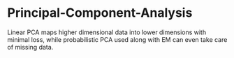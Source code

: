 # Principal-Component-Analysis
Linear PCA maps higher dimensional data into lower dimensions with minimal loss, while probabilistic PCA used along with EM can even take care of missing data.
